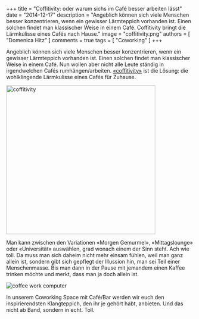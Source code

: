 +++
title = "Coffitivity: oder warum sichs im Café besser arbeiten lässt"
date = "2014-12-17"
description = "Angeblich können sich viele Menschen besser konzentrieren, wenn ein gewisser Lärmteppich vorhanden ist. Einen solchen findet man klassischer Weise in einem Café. Coffitivity bringt die Lärmkulisse eines Cafés nach Hause."
image = "coffitivity.png"
authors = [ "Domenica Hitz" ]
comments = true
tags = [ "Coworking" ]
+++

Angeblich können sich viele Menschen besser konzentrieren, wenn ein gewisser Lärmteppich vorhanden ist. Einen solchen findet man klassischer Weise in einem Café. Nun wollen aber nicht alle Leute ständig in irgendwelchen Cafés rumhängen/arbeiten. [«coffitivity»](https://www.coffitivity.com) ist die Lösung: die wohlklingende Lärmkulisse eines Cafés für Zuhause.

<a href="https://www.coffitivity.com">
  <img src="coffitivity.png" alt="coffitivity" style="width: 400px;">
</a>

Man kann zwischen den Variationen «Morgen Gemurmel», «Mittagslounge» oder «Universität» auswählen, grad wonach einem der Sinn steht. Ach wie toll. Da muss man sich daheim nicht mehr einsam fühlen, weil man ganz allein ist, sondern gibt sich gepflegt der Illussion hin, man sei Teil einer Menschenmasse. Bis man dann in der Pause mit jemandem einen Kaffee trinken möchte und merkt, dass man ja doch allein ist.

![coffee work computer](coffee-work-computer.jpg)

In unserem Coworking Space mit Café/Bar werden wir euch den inspirierendsten Klangteppich, den ihr je gehört habt, anbieten. Und das nicht ab Band, sondern in echt. Toll.
